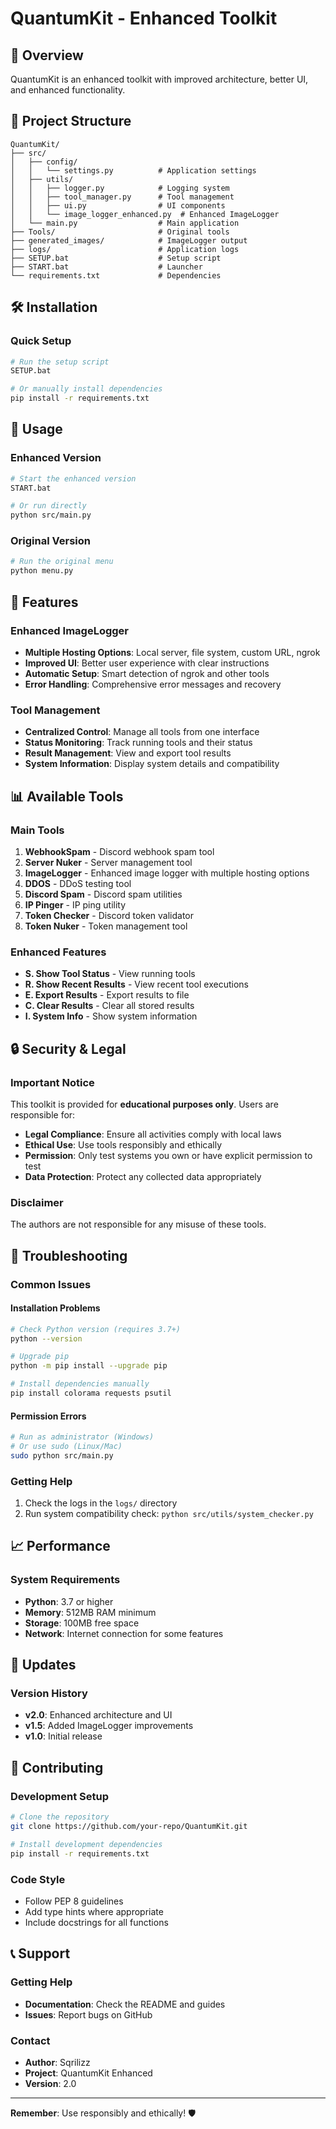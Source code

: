 # QuantumKit - Enhanced Toolkit

## 🚀 Overview

QuantumKit is an enhanced toolkit with improved architecture, better UI, and enhanced functionality.

## 📁 Project Structure

```
QuantumKit/
├── src/
│   ├── config/
│   │   └── settings.py          # Application settings
│   ├── utils/
│   │   ├── logger.py            # Logging system
│   │   ├── tool_manager.py      # Tool management
│   │   ├── ui.py                # UI components
│   │   └── image_logger_enhanced.py  # Enhanced ImageLogger
│   └── main.py                  # Main application
├── Tools/                       # Original tools
├── generated_images/            # ImageLogger output
├── logs/                        # Application logs
├── SETUP.bat                    # Setup script
├── START.bat                    # Launcher
└── requirements.txt             # Dependencies
```

## 🛠️ Installation

### Quick Setup
```bash
# Run the setup script
SETUP.bat

# Or manually install dependencies
pip install -r requirements.txt
```

## 🎯 Usage

### Enhanced Version
```bash
# Start the enhanced version
START.bat

# Or run directly
python src/main.py
```

### Original Version
```bash
# Run the original menu
python menu.py
```

## 🔧 Features

### Enhanced ImageLogger
- **Multiple Hosting Options**: Local server, file system, custom URL, ngrok
- **Improved UI**: Better user experience with clear instructions
- **Automatic Setup**: Smart detection of ngrok and other tools
- **Error Handling**: Comprehensive error messages and recovery

### Tool Management
- **Centralized Control**: Manage all tools from one interface
- **Status Monitoring**: Track running tools and their status
- **Result Management**: View and export tool results
- **System Information**: Display system details and compatibility

## 📊 Available Tools

### Main Tools
1. **WebhookSpam** - Discord webhook spam tool
2. **Server Nuker** - Server management tool
3. **ImageLogger** - Enhanced image logger with multiple hosting options
4. **DDOS** - DDoS testing tool
5. **Discord Spam** - Discord spam utilities
6. **IP Pinger** - IP ping utility
7. **Token Checker** - Discord token validator
8. **Token Nuker** - Token management tool

### Enhanced Features
- **S. Show Tool Status** - View running tools
- **R. Show Recent Results** - View recent tool executions
- **E. Export Results** - Export results to file
- **C. Clear Results** - Clear all stored results
- **I. System Info** - Show system information

## 🔒 Security & Legal

### Important Notice
This toolkit is provided for **educational purposes only**. Users are responsible for:

- **Legal Compliance**: Ensure all activities comply with local laws
- **Ethical Use**: Use tools responsibly and ethically
- **Permission**: Only test systems you own or have explicit permission to test
- **Data Protection**: Protect any collected data appropriately

### Disclaimer
The authors are not responsible for any misuse of these tools.

## 🐛 Troubleshooting

### Common Issues

#### Installation Problems
```bash
# Check Python version (requires 3.7+)
python --version

# Upgrade pip
python -m pip install --upgrade pip

# Install dependencies manually
pip install colorama requests psutil
```

#### Permission Errors
```bash
# Run as administrator (Windows)
# Or use sudo (Linux/Mac)
sudo python src/main.py
```

### Getting Help
1. Check the logs in the `logs/` directory
2. Run system compatibility check: `python src/utils/system_checker.py`

## 📈 Performance

### System Requirements
- **Python**: 3.7 or higher
- **Memory**: 512MB RAM minimum
- **Storage**: 100MB free space
- **Network**: Internet connection for some features

## 🔄 Updates

### Version History
- **v2.0**: Enhanced architecture and UI
- **v1.5**: Added ImageLogger improvements
- **v1.0**: Initial release

## 🤝 Contributing

### Development Setup
```bash
# Clone the repository
git clone https://github.com/your-repo/QuantumKit.git

# Install development dependencies
pip install -r requirements.txt
```

### Code Style
- Follow PEP 8 guidelines
- Add type hints where appropriate
- Include docstrings for all functions

## 📞 Support

### Getting Help
- **Documentation**: Check the README and guides
- **Issues**: Report bugs on GitHub

### Contact
- **Author**: Sqrilizz
- **Project**: QuantumKit Enhanced
- **Version**: 2.0

---

**Remember**: Use responsibly and ethically! 🛡️ 